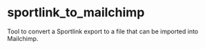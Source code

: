 # sportlink_to_mailchimp

Tool to convert a Sportlink export to a file that can be imported into Mailchimp.